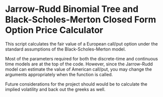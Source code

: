  # Jarrow-Rudd Binomial Tree and Black-Scholes-Merton Closed Form Option Price Calculator

This script calculates the fair value of a European call/put option under the standard assumptions of the Black-Scholes-Merton model.

Most of the parameters required for both the discrete-time and continuous time models are at the top of the code. However, since the Jarrow-Rudd model can estimate the value of American call/put, you may change the arguments appropriately when the function is called.

Future considerations for the project should would be to calculate the implied volatility and back out the greeks as well.
